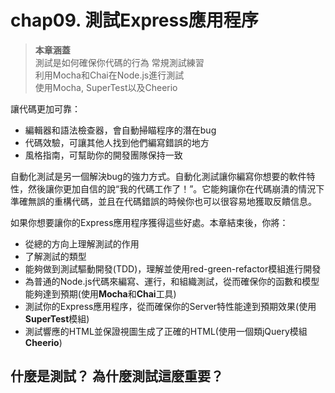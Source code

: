# chap09. 測試Express應用程序

>**本章涵蓋**  
>測試是如何確保你代碼的行為
>常規測試練習  
>利用Mocha和Chai在Node.js進行測試  
>使用Mocha, SuperTest以及Cheerio

讓代碼更加可靠：

- 編輯器和語法檢查器，會自動掃瞄程序的潛在bug
- 代碼效驗，可讓其他人找到他們編寫錯誤的地方
- 風格指南，可幫助你的開發團隊保持一致

自動化測試是另一個解決bug的強力方式。自動化測試讓你編寫你想要的軟件特性，然後讓你更加自信的說“我的代碼工作了！”。它能夠讓你在代碼崩潰的情況下準確無誤的重構代碼，並且在代碼錯誤的時候你也可以很容易地獲取反饋信息。

如果你想要讓你的Express應用程序獲得這些好處。本章結束後，你將：

- 從總的方向上理解測試的作用
- 了解測試的類型
- 能夠做到測試驅動開發(TDD)，理解並使用red-green-refactor模組進行開發
- 為普通的Node.js代碼來編寫、運行，和組織測試，從而確保你的函數和模型能夠達到預期(使用**Mocha**和**Chai**工具)
- 測試你的Express應用程序，從而確保你的Server特性能達到預期效果(使用**SuperTest**模組)
- 測試響應的HTML並保證視圖生成了正確的HTML(使用一個類jQuery模組**Cheerio**)

## 什麼是測試？ 為什麼測試這麼重要？